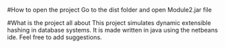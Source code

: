 #How to open the project
Go to the dist folder and open Module2.jar file

#What is the project all about
This project simulates dynamic extensible hashing in database systems. It is made written in java using the netbeans ide.
Feel free to add suggestions.